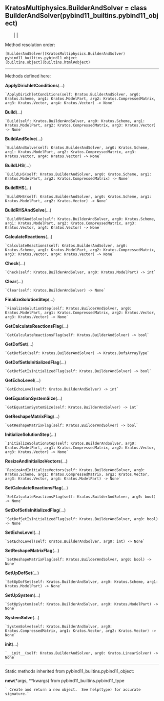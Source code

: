   
**KratosMultiphysics.BuilderAndSolver** = class
BuilderAndSolver(pybind11_builtins.pybind11_object)  
---  
`    `|   |

Method resolution order:

    [BuilderAndSolver](KratosMultiphysics.BuilderAndSolver)
    pybind11_builtins.pybind11_object
    [builtins.object](builtins.html#object)

* * *

Methods defined here:  

**ApplyDirichletConditions**(...)

    `ApplyDirichletConditions(self: Kratos.BuilderAndSolver, arg0: Kratos.Scheme, arg1: Kratos.ModelPart, arg2: Kratos.CompressedMatrix, arg3: Kratos.Vector, arg4: Kratos.Vector) -> None`

**Build**(...)

    `Build(self: Kratos.BuilderAndSolver, arg0: Kratos.Scheme, arg1: Kratos.ModelPart, arg2: Kratos.CompressedMatrix, arg3: Kratos.Vector) -> None`

**BuildAndSolve**(...)

    `BuildAndSolve(self: Kratos.BuilderAndSolver, arg0: Kratos.Scheme, arg1: Kratos.ModelPart, arg2: Kratos.CompressedMatrix, arg3: Kratos.Vector, arg4: Kratos.Vector) -> None`

**BuildLHS**(...)

    `BuildLHS(self: Kratos.BuilderAndSolver, arg0: Kratos.Scheme, arg1: Kratos.ModelPart, arg2: Kratos.CompressedMatrix) -> None`

**BuildRHS**(...)

    `BuildRHS(self: Kratos.BuilderAndSolver, arg0: Kratos.Scheme, arg1: Kratos.ModelPart, arg2: Kratos.Vector) -> None`

**BuildRHSAndSolve**(...)

    `BuildRHSAndSolve(self: Kratos.BuilderAndSolver, arg0: Kratos.Scheme, arg1: Kratos.ModelPart, arg2: Kratos.CompressedMatrix, arg3: Kratos.Vector, arg4: Kratos.Vector) -> None`

**CalculateReactions**(...)

    `CalculateReactions(self: Kratos.BuilderAndSolver, arg0: Kratos.Scheme, arg1: Kratos.ModelPart, arg2: Kratos.CompressedMatrix, arg3: Kratos.Vector, arg4: Kratos.Vector) -> None`

**Check**(...)

    `Check(self: Kratos.BuilderAndSolver, arg0: Kratos.ModelPart) -> int`

**Clear**(...)

    `Clear(self: Kratos.BuilderAndSolver) -> None`

**FinalizeSolutionStep**(...)

    `FinalizeSolutionStep(self: Kratos.BuilderAndSolver, arg0: Kratos.ModelPart, arg1: Kratos.CompressedMatrix, arg2: Kratos.Vector, arg3: Kratos.Vector) -> None`

**GetCalculateReactionsFlag**(...)

    `GetCalculateReactionsFlag(self: Kratos.BuilderAndSolver) -> bool`

**GetDofSet**(...)

    `GetDofSet(self: Kratos.BuilderAndSolver) -> Kratos.DofsArrayType`

**GetDofSetIsInitializedFlag**(...)

    `GetDofSetIsInitializedFlag(self: Kratos.BuilderAndSolver) -> bool`

**GetEchoLevel**(...)

    `GetEchoLevel(self: Kratos.BuilderAndSolver) -> int`

**GetEquationSystemSize**(...)

    `GetEquationSystemSize(self: Kratos.BuilderAndSolver) -> int`

**GetReshapeMatrixFlag**(...)

    `GetReshapeMatrixFlag(self: Kratos.BuilderAndSolver) -> bool`

**InitializeSolutionStep**(...)

    `InitializeSolutionStep(self: Kratos.BuilderAndSolver, arg0: Kratos.ModelPart, arg1: Kratos.CompressedMatrix, arg2: Kratos.Vector, arg3: Kratos.Vector) -> None`

**ResizeAndInitializeVectors**(...)

    `ResizeAndInitializeVectors(self: Kratos.BuilderAndSolver, arg0: Kratos.Scheme, arg1: Kratos.CompressedMatrix, arg2: Kratos.Vector, arg3: Kratos.Vector, arg4: Kratos.ModelPart) -> None`

**SetCalculateReactionsFlag**(...)

    `SetCalculateReactionsFlag(self: Kratos.BuilderAndSolver, arg0: bool) -> None`

**SetDofSetIsInitializedFlag**(...)

    `SetDofSetIsInitializedFlag(self: Kratos.BuilderAndSolver, arg0: bool) -> None`

**SetEchoLevel**(...)

    `SetEchoLevel(self: Kratos.BuilderAndSolver, arg0: int) -> None`

**SetReshapeMatrixFlag**(...)

    `SetReshapeMatrixFlag(self: Kratos.BuilderAndSolver, arg0: bool) -> None`

**SetUpDofSet**(...)

    `SetUpDofSet(self: Kratos.BuilderAndSolver, arg0: Kratos.Scheme, arg1: Kratos.ModelPart) -> None`

**SetUpSystem**(...)

    `SetUpSystem(self: Kratos.BuilderAndSolver, arg0: Kratos.ModelPart) -> None`

**SystemSolve**(...)

    `SystemSolve(self: Kratos.BuilderAndSolver, arg0: Kratos.CompressedMatrix, arg1: Kratos.Vector, arg2: Kratos.Vector) -> None`

**__init__**(...)

    `__init__(self: Kratos.BuilderAndSolver, arg0: Kratos.LinearSolver) -> None`

* * *

Static methods inherited from pybind11_builtins.pybind11_object:  

**__new__**(*args, **kwargs) from pybind11_builtins.pybind11_type

    ` Create and return a new object.  See help(type) for accurate signature.`

